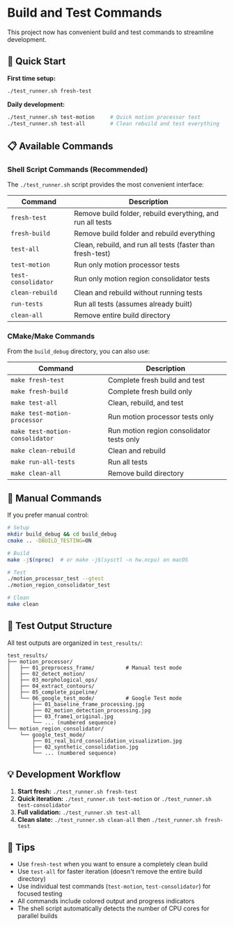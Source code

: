 # Build and Test Commands

This project now has convenient build and test commands to streamline development.

## 🚀 Quick Start

**First time setup:**
```bash
./test_runner.sh fresh-test
```

**Daily development:**
```bash
./test_runner.sh test-motion     # Quick motion processor test
./test_runner.sh test-all        # Clean rebuild and test everything
```

## 📋 Available Commands

### Shell Script Commands (Recommended)

The `./test_runner.sh` script provides the most convenient interface:

| Command | Description |
|---------|-------------|
| `fresh-test` | Remove build folder, rebuild everything, and run all tests |
| `fresh-build` | Remove build folder and rebuild everything |
| `test-all` | Clean, rebuild, and run all tests (faster than fresh-test) |
| `test-motion` | Run only motion processor tests |
| `test-consolidator` | Run only motion region consolidator tests |
| `clean-rebuild` | Clean and rebuild without running tests |
| `run-tests` | Run all tests (assumes already built) |
| `clean-all` | Remove entire build directory |

### CMake/Make Commands

From the `build_debug` directory, you can also use:

| Command | Description |
|---------|-------------|
| `make fresh-test` | Complete fresh build and test |
| `make fresh-build` | Complete fresh build only |
| `make test-all` | Clean, rebuild, and test |
| `make test-motion-processor` | Run motion processor tests only |
| `make test-motion-consolidator` | Run motion region consolidator tests only |
| `make clean-rebuild` | Clean and rebuild |
| `make run-all-tests` | Run all tests |
| `make clean-all` | Remove build directory |

## 🔧 Manual Commands

If you prefer manual control:

```bash
# Setup
mkdir build_debug && cd build_debug
cmake .. -DBUILD_TESTING=ON

# Build
make -j$(nproc)  # or make -j$(sysctl -n hw.ncpu) on macOS

# Test
./motion_processor_test --gtest
./motion_region_consolidator_test

# Clean
make clean
```

## 📁 Test Output Structure

All test outputs are organized in `test_results/`:

```
test_results/
├── motion_processor/
│   ├── 01_preprocess_frame/          # Manual test mode
│   ├── 02_detect_motion/
│   ├── 03_morphological_ops/
│   ├── 04_extract_contours/
│   ├── 05_complete_pipeline/
│   └── 06_google_test_mode/          # Google Test mode
│       ├── 01_baseline_frame_processing.jpg
│       ├── 02_motion_detection_processing.jpg
│       ├── 03_frame1_original.jpg
│       └── ... (numbered sequence)
└── motion_region_consolidator/
    └── google_test_mode/
        ├── 01_real_bird_consolidation_visualization.jpg
        ├── 02_synthetic_consolidation.jpg
        └── ... (numbered sequence)
```

## 💡 Development Workflow

1. **Start fresh:** `./test_runner.sh fresh-test`
2. **Quick iteration:** `./test_runner.sh test-motion` or `./test_runner.sh test-consolidator`
3. **Full validation:** `./test_runner.sh test-all`
4. **Clean slate:** `./test_runner.sh clean-all` then `./test_runner.sh fresh-test`

## 🎯 Tips

- Use `fresh-test` when you want to ensure a completely clean build
- Use `test-all` for faster iteration (doesn't remove the entire build directory)
- Use individual test commands (`test-motion`, `test-consolidator`) for focused testing
- All commands include colored output and progress indicators
- The shell script automatically detects the number of CPU cores for parallel builds
